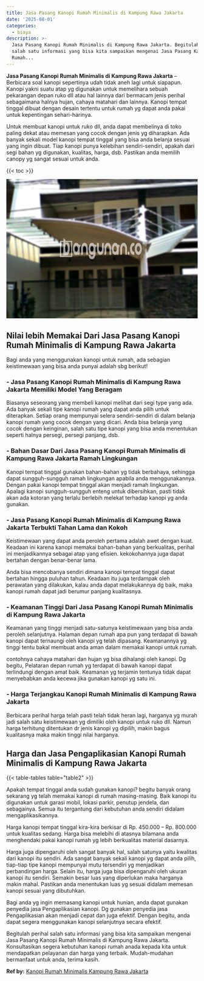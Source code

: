 ```yaml
---
title: Jasa Pasang Kanopi Rumah Minimalis di Kampung Rawa Jakarta
date: '2025-08-01'
categories:
  - biaya
description: >-
  Jasa Pasang Kanopi Rumah Minimalis di Kampung Rawa Jakarta. Begitulah perihal
  salah satu informasi yang bisa kita sampaikan mengenai Jasa Pasang Kanopi
  Rumah...
---
```


**Jasa Pasang Kanopi Rumah Minimalis di Kampung Rawa Jakarta** – Berbicara soal kanopi sepertinya udah tidak aneh lagi untuk siapapun. Kanopi yakni suatu atap yg digunakan untuk memelihara sebuah pekarangan depan ruko dll atau hal lainnya dari bermacam jenis perihal sebagaimana halnya hujan, cahaya matahari dan lainnya. Kanopi tempat tinggal dibuat dengan desain tertentu untuk rumah yg dapat anda pakai untuk kepentingan sehari-harinya.

Untuk membuat kanopi untuk ruko dll, anda dapat membelinya di toko paling dekat atau memesan yang cocok dengan jenis yg diharapkan. Ada banyak sekali model kanopi tempat tinggal yang bisa anda belanja sesuai yang ingin dibuat. Tiap kanopi punya kelebihan sendiri-sendiri, apakah dari segi bahan yg digunakan, kualitas, harga, dsb. Pastikan anda memilih canopy yg sangat sesuai untuk anda.

{{< toc >}}

![Jasa Pasang Kanopi Rumah Minimalis di Kampung Rawa Jakarta](/images/harga-kanopi-minimalis-03.png)

## Nilai lebih Memakai Dari Jasa Pasang Kanopi Rumah Minimalis di Kampung Rawa Jakarta

Bagi anda yang menggunakan kanopi untuk rumah, ada sebagian keistimewaan yang bisa anda punyai adalah sbg berikut!

### \- Jasa Pasang Kanopi Rumah Minimalis di Kampung Rawa Jakarta Memiliki Model Yang Beragam

Biasanya seseorang yang membeli kanopi melihat dari segi type yang ada. Ada banyak sekali tipe kanopi rumah yang dapat anda pilih untuk diterapkan. Setiap orang mempunyai selera sendiri-sendiri di dalam belanja kanopi rumah yang cocok dengan yang dicari. Anda bisa belanja yang cocok dengan keinginan, salah satu tipe kanopi yang bisa anda menentukan seperti halnya persegi, persegi panjang, dsb.

### \- Bahan Dasar Dari Jasa Pasang Kanopi Rumah Minimalis di Kampung Rawa Jakarta Ramah Lingkungan

Kanopi tempat tinggal gunakan bahan-bahan yg tidak berbahaya, sehingga dapat sungguh-sungguh ramah lingkungan apabila anda menggunakannya. Dengan pakai kanopi tempat tinggal akan menjadi ramah lingkungan. Apalagi kanopi sungguh-sungguh enteng untuk dibersihkan, pasti tidak akan ada kotoran yang terlalu berlebih melekat terhadap kanopi yg anda gunakan.

### \- Jasa Pasang Kanopi Rumah Minimalis di Kampung Rawa Jakarta Terbukti Tahan Lama dan Kokoh

Keistimewaan yang dapat anda peroleh pertama adalah awet dengan kuat. Keadaan ini karena kanopi memakai bahan-bahan yang berkualitas, perihal ini menjadikannya sebagai atap yang efisien. kekokohannya juga dapat bertahan dengan benar-benar lama.

Anda bisa mencobanya sendiri dimana kanopi tempat tinggal dapat bertahan hingga puluhan tahun. Keadaan itu juga terdampak oleh perawatan yang dilakukan, kalau anda dapat melakukannya dg baik, maka kanopi rumah dapat jadi berumur panjang kualitasnya.

### \- Keamanan Tinggi Dari Jasa Pasang Kanopi Rumah Minimalis di Kampung Rawa Jakarta

Keamanan yang tinggi menjadi satu-satunya keistimewaan yang bisa anda peroleh selanjutnya. Halaman depan rumah apa pun yang terdapat di bawah kanopi dapat ternaungi oleh kanopi yg telah dipasang. Keamanannya yg tinggi tentu bakal membuat anda aman dalam memakai kanopi untuk rumah.

contohnya cahaya matahari dan hujan yg bisa dihalangi oleh kanopi. Dg begitu, Pelataran depan rumah yg terdapat di bawah kanopi dapat terlindungi dengan amat baik. Keamanan yg terjamin tentunya tidak dapat menyebabkan anda kecewa jika gunakan kanopi yg satu ini.

### \- Harga Terjangkau Kanopi Rumah Minimalis di Kampung Rawa Jakarta

Berbicara perihal harga telah pasti telah tidak heran lagi, harganya yg murah jadi salah satu keistimewaan yg dimiliki oleh kanopi untuk ruko dll. Namun harga terhitung ditentukan dr jenis kanopi yg dipilih, makin bagus kualitasnya maka makin tinggi nilai harganya.

## Harga dan Jasa Pengaplikasian Kanopi Rumah Minimalis di Kampung Rawa Jakarta

{{< table-tables table="table2" >}}

Apakah tempat tinggal anda sudah gunakan kanopi? begitu banyak orang sekarang yg telah memakai kanopi di rumah masing-masing. Baik kanopi itu digunakan untuk garasi mobil, lokasi parkir, penutup jendela, dan sebagainya. Semua itu tergantung dari kebutuhan anda sendiri didalam mengaplikasikannya.

Harga kanopi tempat tinggal kira-kira berkisar di Rp. 450.000 – Rp. 800.000 untuk kualitas sedang. Harga bisa melebihi di atasnya bilamana anda menghendaki pakai kanopi rumah yg lebih berkualitas material dasarnya.

Harga juga dipengaruhi oleh sangat banyak hal, salah satunya yaitu kwalitas dari kanopi itu sendiri. Ada sangat banyak sekali kanopi yg dapat anda pilih, tiap-tiap tipe kanopi mempunyai mutu tersendiri yg menjadikan perbandingan harga. Selain itu, harga juga bisa dipengaruhi oleh ukuran kanopi itu sendiri. Semakin besar luas yang diperlukan maka harganya makin mahal. Pastikan anda menentukan luas yg sesuai didalam memesan kanopi sesuai yang dibutuhkan.

Bagi anda yg ingin memasang kanopi untuk hunian, anda dapat gunakan penyedia jasa Pengaplikasian kanopi. Dg gunakan penyedia jasa Pengaplikasian akan menjadi cepat dan juga efektif. Dengan begitu, anda dapat segera menggunakan kanopi selanjutnya secara efektif.

Begitulah perihal salah satu informasi yang bisa kita sampaikan mengenai Jasa Pasang Kanopi Rumah Minimalis di Kampung Rawa Jakarta. Konsultasikan segera kebutuhan kanopi rumah anada kepada kita untuk mendapatkan pelayanan dan harga yang terbaik. Mudah-mudahan bermanfaat untuk anda, terima kasih.

**Ref by:**  [Kanopi Rumah Minimalis Kampung Rawa Jakarta](https://id.wikipedia.org/wiki/Kanopi)
